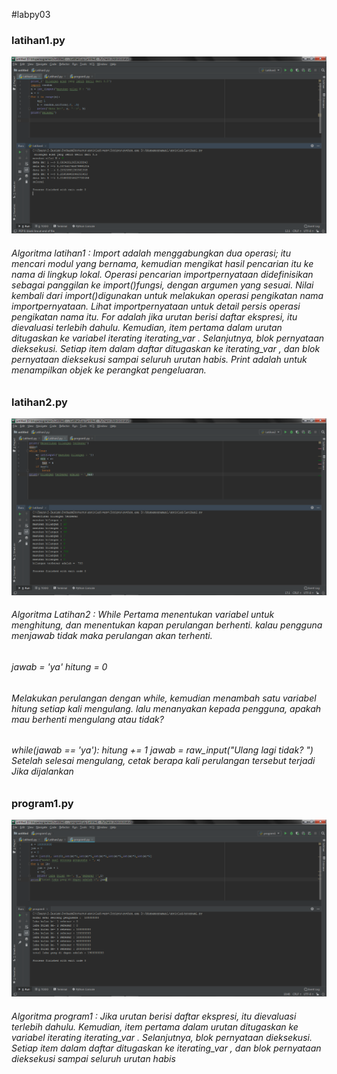 #labpy03
<h3>latihan1.py</h3>
<img src="https://github.com/septiansaputra/labpy03/blob/master/latihan1.png" />
<h6>Algoritma latihan1 : Import adalah menggabungkan dua operasi; itu mencari modul yang bernama, kemudian mengikat hasil pencarian itu ke nama di lingkup lokal. Operasi pencarian importpernyataan didefinisikan sebagai panggilan ke import()fungsi, dengan argumen yang sesuai. Nilai kembali dari import()digunakan untuk melakukan operasi pengikatan nama importpernyataan. Lihat importpernyataan untuk detail persis operasi pengikatan nama itu. For adalah jika urutan berisi daftar ekspresi, itu dievaluasi terlebih dahulu. Kemudian, item pertama dalam urutan ditugaskan ke variabel iterating iterating_var . Selanjutnya, blok pernyataan dieksekusi. Setiap item dalam daftar ditugaskan ke iterating_var , dan blok pernyataan dieksekusi sampai seluruh urutan habis. Print adalah untuk menampilkan objek ke perangkat pengeluaran. </h6>
<h3>latihan2.py</h3>
<img src="https://github.com/septiansaputra/labpy03/blob/master/latihan2.png" />
<h6>Algoritma Latihan2 : While Pertama menentukan variabel untuk menghitung, dan menentukan kapan perulangan berhenti. kalau pengguna menjawab tidak maka perulangan akan terhenti.</h6>
  
<h6>jawab = 'ya' hitung = 0</h6>

<h6>Melakukan perulangan dengan while, kemudian menambah satu variabel hitung setiap kali mengulang. lalu menanyakan kepada pengguna, apakah mau berhenti mengulang atau tidak?</h6>

<h6>while(jawab == 'ya'): hitung += 1 jawab = raw_input("Ulang lagi tidak? ") Setelah selesai mengulang, cetak berapa kali perulangan tersebut terjadi Jika dijalankan</h6>
<h3>program1.py</h3>
<img src="https://github.com/septiansaputra/labpy03/blob/master/program1.png" />
<h6>Algoritma program1 : Jika urutan berisi daftar ekspresi, itu dievaluasi terlebih dahulu. Kemudian, item pertama dalam urutan ditugaskan ke variabel iterating iterating_var . Selanjutnya, blok pernyataan dieksekusi. Setiap item dalam daftar ditugaskan ke iterating_var , dan blok pernyataan dieksekusi sampai seluruh urutan habis</h6>
